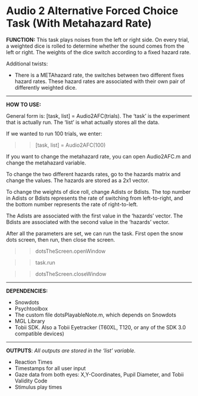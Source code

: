 # Audio 2 Alternative Forced Choice Task (With Metahazard Rate)

**FUNCTION:** This task plays noises from the left or right side. On every trial, a weighted dice is rolled to determine whether the sound comes from the left or right. The weights of the dice switch according to a fixed hazard rate.

Additional twists:
* There is a METAhazard rate, the switches between two different fixes hazard rates. These hazard rates are associated with their own pair of differently weighted dice.

***

**HOW TO USE:**

General form is: [task, list] = Audio2AFC(trials). The ‘task’ is the experiment that is actually run. The ‘list’ is what actually stores all the data.

If we wanted to run 100 trials, we enter:

>> [task, list] = Audio2AFC(100)

If you want to change the metahazard rate, you can open Audio2AFC.m and change the metahazard variable.

To change the two different hazards rates, go to the hazards matrix and change the values. The hazards are stored as a 2x1 vector.

To change the weights of dice roll, change Adists or Bdists. The top number in Adists or Bdists represents the rate of switching from left-to-right, and the bottom number represents the rate of right-to-left. 

The Adists are associated with the first value in the ‘hazards’ vector. The Bdists are associated with the second value in the ‘hazards’ vector.

After all the parameters are set, we can run the task. First open the snow dots screen, then run, then close the screen.

>> dotsTheScreen.openWindow

>> task.run

>> dotsTheScreen.closeWindow


***

**DEPENDENCIES:**
* Snowdots
* Psychtoolbox
* The custom file dotsPlayableNote.m, which depends on Snowdots
* MGL Library
* Tobii SDK. Also a Tobii Eyetracker (T60XL, T120, or any of the SDK 3.0 compatible devices)

***

**OUTPUTS**:
*All outputs are stored in the ‘list’ variable.*

* Reaction Times
* Timestamps for all user input
* Gaze data from both eyes: X,Y-Coordinates, Pupil Diameter, and Tobii Validity Code
* Stimulus play times
